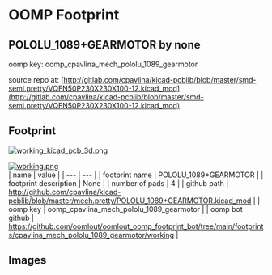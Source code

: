 # OOMP Footprint  
## POLOLU_1089+GEARMOTOR  by none  
  
oomp key: oomp_cpavlina_mech_pololu_1089_gearmotor  
  
source repo at: [http://gitlab.com/cpavlina/kicad-pcblib/blob/master/smd-semi.pretty/VQFN50P230X230X100-12.kicad_mod](http://gitlab.com/cpavlina/kicad-pcblib/blob/master/smd-semi.pretty/VQFN50P230X230X100-12.kicad_mod)  
## Footprint  
  
[![working_kicad_pcb_3d.png](working_kicad_pcb_3d_600.png)](working_kicad_pcb_3d.png)  
  
[![working.png](working_600.png)](working.png)  
| name | value | 
| --- | --- | 
| footprint name | POLOLU_1089+GEARMOTOR | 
| footprint description | None | 
| number of pads | 4 | 
| github path | http://github.com/cpavlina/kicad-pcblib/blob/master/mech.pretty/POLOLU_1089+GEARMOTOR.kicad_mod | 
| oomp key | oomp_cpavlina_mech_pololu_1089_gearmotor | 
| oomp bot github | https://github.com/oomlout/oomlout_oomp_footprint_bot/tree/main/footprints/cpavlina_mech_pololu_1089_gearmotor/working | 
## Images  
